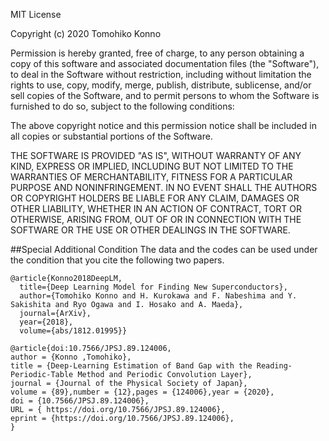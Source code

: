 MIT License

Copyright (c) 2020 Tomohiko Konno

Permission is hereby granted, free of charge, to any person obtaining a copy
of this software and associated documentation files (the "Software"), to deal
in the Software without restriction, including without limitation the rights
to use, copy, modify, merge, publish, distribute, sublicense, and/or sell
copies of the Software, and to permit persons to whom the Software is
furnished to do so, subject to the following conditions:

The above copyright notice and this permission notice shall be included in all
copies or substantial portions of the Software.

THE SOFTWARE IS PROVIDED "AS IS", WITHOUT WARRANTY OF ANY KIND, EXPRESS OR IMPLIED, INCLUDING BUT NOT LIMITED TO THE WARRANTIES OF MERCHANTABILITY, FITNESS FOR A PARTICULAR PURPOSE AND NONINFRINGEMENT. IN NO EVENT SHALL THE AUTHORS OR COPYRIGHT HOLDERS BE LIABLE FOR ANY CLAIM, DAMAGES OR OTHER LIABILITY, WHETHER IN AN ACTION OF CONTRACT, TORT OR OTHERWISE, ARISING FROM, OUT OF OR IN CONNECTION WITH THE SOFTWARE OR THE USE OR OTHER DEALINGS IN THE SOFTWARE.

##Special Additional Condition
The data and the codes can be used under the condition that you cite the following two papers.

```
@article{Konno2018DeepLM,
  title={Deep Learning Model for Finding New Superconductors},
  author={Tomohiko Konno and H. Kurokawa and F. Nabeshima and Y. Sakishita and Ryo Ogawa and I. Hosako and A. Maeda},
  journal={ArXiv},
  year={2018},
  volume={abs/1812.01995}}
```

``` 
@article{doi:10.7566/JPSJ.89.124006,
author = {Konno ,Tomohiko},
title = {Deep-Learning Estimation of Band Gap with the Reading-Periodic-Table Method and Periodic Convolution Layer},
journal = {Journal of the Physical Society of Japan},
volume = {89},number = {12},pages = {124006},year = {2020},
doi = {10.7566/JPSJ.89.124006},
URL = { https://doi.org/10.7566/JPSJ.89.124006},
eprint = {https://doi.org/10.7566/JPSJ.89.124006},
}
```
